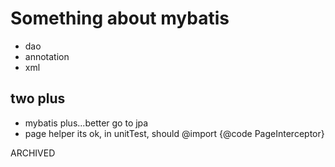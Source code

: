 # Something about mybatis
- dao
- annotation
- xml
## two plus
- mybatis plus...better go to jpa
- page helper its ok, in unitTest, should @import {@code PageInterceptor}

ARCHIVED
